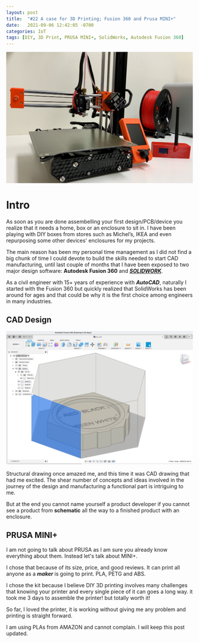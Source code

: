 ```yaml
---
layout: post
title:  "#22 A case for 3D Printing; Fusion 360 and Prusa MINI+"
date:   2021-09-06 12:42:05 -0700
categories: IoT
tags: [DIY, 3D Print, PRUSA MINI+, SolidWorks, Autodesk Fusion 360]
---
```

![Temp Calibrator](/assets/img/19Pursa.JPEG)

# Intro
As soon as you are done assembelling your first design/PCB/device you realize that it needs a home, box or an enclosure to sit in. I have been playing with DIY boxes from stores such as Michel’s, IKEA and even repurposing some other devices' enclosures for my projects.

The main reason has been my personal time management as I did not find a big chunk of time I could devote to build the skills needed to start CAD manufacturing, until last couple of months that I have been exposed to two major design software: **Autodesk Fusion 360** and ***[SOLIDWORK](https://www.solidworks.com)***.

As a civil engineer with 15+ years of experience with ***AutoCAD***, naturally I started with the Fusion 360 but quickly realized that SolidWorks has been around for ages and that could be why it is the first choice among engineers in many industries. 

## CAD Design
![Temp Calibrator](/assets/img/19Fusion360.JPEG)

Structural drawing once amazed me, and this time it was CAD drawing that had me excited. The shear number of concepts and ideas involved in the journey of the design and manufacturing a functional part is intriguing to me. 

But at the end you cannot name yourself a product developer if you cannot see a product from **schematic** all the way to a finished product with an enclosure.

## PRUSA MINI+

I am not going to talk about PRUSA as I am sure you already know everything about them. Instead let's talk about MINI+.

I chose that because of its size, price, and good reviews. It can print all anyone as a ***maker*** is going to print. PLA, PETG and ABS. 

I chose the kit because I believe DIY 3D printing involves many challenges that knowing your printer and every single piece of it can goes a long way. it took me 3 days to assemble the printer! but totally worth it!

So far, I loved the printer, it is working without giving me any problem and printing is straight forward. 

I am using PLAs from AMAZON and cannot complain. I will keep this post updated.
